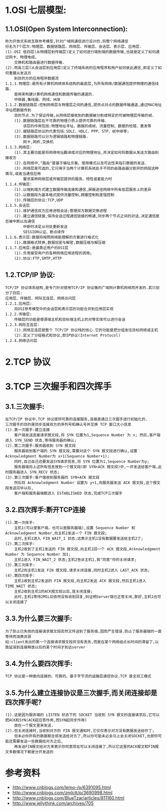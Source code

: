 

# 1.OSI 七层模型:
## 1.1.OSI(Open System Interconnection):
    称为开放式系统互联参考模型,针对广域网通信进行设计的,将整个网络通信
    份名为7个层次:物理层、数据链路层、网络层、传输层、会话层、表示层、应用层.
    (1).OSI 低四层(从物理层到传输层)定义了如何进行端到端的数据传输,也就是定义了如何通过网卡、物理电缆、
        交换机和路由器进行数据传输.
    (2).而高三层(从会话层到应用层)定义了终端系统的应用程序和用户如何彼此通信,即定义了如何重建从发送方
        到目的方的应用程序数据流
    1.1.1.物理层:是所有计算机网络体系结构的最底层,为所有网络/数据通信提供物理的通信线路.
        是用来构建计算机网络通信和数据传输的通道的.
        中继器,集线器、网线、HUB
    1.1.2.数据链路层:控制网络层与物理层之间的通信,提供点对点的数据传输通道,通过MAC地址寻址把数据传到
        目的节点.为了保证传输,从网络层接收到的数据被分割成特定的可被物理层传输的帧.
        (1).数据链路层在不可靠的物理介质上提供可靠的传输.
            该层的作用包括:物理地址寻址、数据的成帧、流量控制、数据的检错、重发等
        (2).据链路层协议的代表包括:SDLC、HDLC、PPP、STP、帧中继等;
        (3).数据链路可以分为逻辑链路和物理链路.
            网卡,网桥,交换机
    1.1.3.网络层:
        (1).其主要功能是将网络地址翻译成对应的物理地址,并决定如何将数据从发送方路由到接收方
        (2).在网络中,"路由"是基于编址方案、使用模式以及可达性来指引数据的发送.
        (3).网络层是可选的,它只用于当两个计算机系统处于不同的由路由器分割开的网段这种情况,或者当通信应用
            要求某种网络层或传输层提供的服务、特性或者能力时
    1.1.4.传输层:
        (1).以端到端方式建立数据传输连接和通信,屏蔽途径网络中所有低层服务上的差异
        (2).以数据段为基本格式提供流量控制,拥塞控制和差错控制
        (3).传输层的协议:TCP,UDP
    1.1.5.会话层
        (1).维护通信双方应用进程会话;管理双方数据交换进程
        (2).建立通信链接,保持会话过程通信链接的畅通,同步两个节点之间的对话,决定通信是否被中断以及通信
            中断时决定从何处重新发送
            SESSION认证、断点续传
    1.1.6.表示层:数据将按照网络能理解的方案进行格式化
        (1).数据格式转换,数据加密与解密,数据压缩与解压缩
    1.1.7.应用层:是最靠近用户的OSI层
        (1).负责接受用户的各种网络应用进程的调用;
        (2).协议:FTP,SMTP,HTTP
## 1.2.TCP/IP 协议:
    TCP/IP 协议体系结构,是专门针对使用TCP/IP 协议簇的广域网计算机网络而开发的.其只划分了四层:
    应用层、传输层、网际互连层、网络访问层
    1.2.1.应用层:
        将OSI参考模型中的会话层和表示层的功能合并到应用层实现
    1.2.2.传输层:
        传输层的功能是使源端主机和目标端主机上的对等实体可以进行会话
    1.2.3.网际互连层:
        (1).网络互连层是整个 TCP/IP 协议栈的核心.它的功能是把分组发往目标网络或主机
        (2).定义了分组格式和协议,即IP协议(Internet Protocol)
    1.2.4.网络访问层
# 2.TCP 协议
    
# 3.TCP 三次握手和四次挥手
## 3.1.三次握手:
    在TCP/IP 协议中,TCP 协议提供可靠的连接服务,连接是通过三次握手进行初始化的.
    三次握手的目的是同步连接双方的序列号和确认号并交换 TCP 窗口大小信息
    (1).第一次握手:建立连接
        客户端发送连接请求报文段,将 SYN 位置为1,Sequence Number 为 x; 然后,客户端进入 SYN_SEND 状态,等待服务器的确认;
    (2).第二次握手:服务器收到 SYN 报文段
        服务器收到客户端的 SYN 报文段,需要对这个 SYN 报文段进行确认,设置 Acknowledgment Number为 x+1(Sequence Number+1);
        同时,自己自己还要发送SYN请求信息,将 SYN 位置为1,Sequence Number为y;
        服务器端将上述所有信息放到一个报文段(即 SYN+ACK 报文段)中,一并发送给客户端,此时服务器进入 SYN_RECV 状态;
    (3).第三次握手:客户端收到服务器的 SYN+ACK 报文段
        然后将 Acknowledgment Number 设置为 y+1,向服务器发送 ACK 报文段,这个报文段发送完毕以后,
        客户端和服务器端都进入 ESTABLISHED 状态,完成TCP三次握手
## 3.2.四次挥手:断开TCP连接
    (1).第一次挥手:
        主机1(可以使客户端，也可以是服务器端),设置 Sequence Number 和 Acknowledgment Number,向主机2发送一个 FIN 报文段;
        此时,主机1进入 FIN_WAIT_1 状态;这表示主机1没有数据要发送给主机2了;
    (2).第二次挥手:
        主机2收到了主机1发送的 FIN 报文段,向主机1回一个 ACK 报文段,Acknowledgment Number 为 Sequence Number 加1;
        主机1进入 FIN_WAIT_2 状态;主机2告诉主机1,我"同意"你的关闭请求;
    (3).第三次挥手:
        主机2向主机1发送 FIN 报文段,请求关闭连接,同时主机2进入 LAST_ACK 状态;
    (4).第四次挥手:
        主机1收到主机2发送的 FIN 报文段,向主机2发送 ACK 报文段,然后主机1进入 TIME_WAIT 状态;
        主机2收到主机1的ACK报文段以后,就关闭连接;
        此时,主机1等待2MSL后依然没有收到回复,则证明Server端已正常关闭,那好,主机1也可以关闭连接了
## 3.3.为什么要三次握手:
    为了防止已失效的连接请求报文段突然又传送到了服务端,因而产生错误.防止了服务器端的一直等待而浪费资源
    如:client发出的第一个连接请求报文段并没有丢失,而是在某个网络结点长时间的滞留了,以致延误到连接释放以后的某个时间才到达server
## 3.4.为什么要四次挥手:
    TCP 协议是一种面向连接的、可靠的、基于字节流的运输层通信协议.TCP 是全双工模式
## 3.5.为什么建立连接协议是三次握手,而关闭连接却是四次挥手呢?
    (1).这是因为服务端的 LISTEN 状态下的 SOCKET 当收到 SYN 报文的连接请求后,它可以把ACK和SYN(ACK起应答作用,而SYN起同步作用)
        放在一个报文里来发送.
    (2).但关闭连接时,当收到对方的 FIN 报文通知时,它仅仅表示对方没有数据发送给你了;
        但未必你所有的数据都全部发送给对方了,所以你可能未必会马上会关闭SOCKET,也即你可能还需要发送一些数据给对方之后,
        再发送FIN报文给对方来表示你同意现在可以关闭连接了,所以它这里的ACK报文和FIN报文多数情况下都是分开发送的

# 参考资料

* http://www.cnblogs.com/lemo-/p/6391095.html
* http://www.cnblogs.com/zmlctt/p/3690998.html
* http://www.cnblogs.com/BlueTzar/articles/811160.html
* http://www.jellythink.com/archives/705